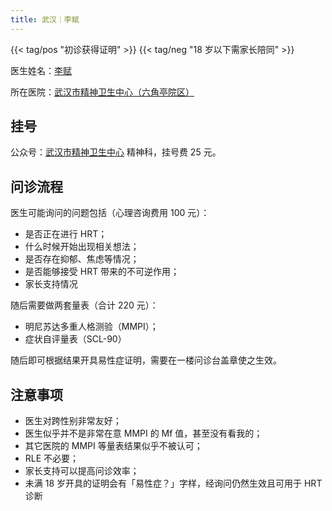 ```yaml
---
title: 武汉｜李赋
---
```


{{< tag/pos "初诊获得证明" >}} {{< tag/neg "18 岁以下需家长陪同" >}}

医生姓名：[李赋](http://www.chinapsy.com/index.php/index-view-aid-1116.html)

所在医院：[武汉市精神卫生中心（六角亭院区）](https://m.amap.com/detail/index/poiid=B0FFF2I10C)

## 挂号

公众号：[武汉市精神卫生中心](http://weixin.qq.com/r/DC6OllvEmwbkrR-193se)
精神科，挂号费 25 元。

## 问诊流程

医生可能询问的问题包括（心理咨询费用 100 元）：

- 是否正在进行 HRT；
- 什么时候开始出现相关想法；
- 是否存在抑郁、焦虑等情况；
- 是否能够接受 HRT 带来的不可逆作用；
- 家长支持情况

随后需要做两套量表（合计 220 元）：

- 明尼苏达多重人格测验（MMPI）；
- 症状自评量表（SCL-90）

随后即可根据结果开具易性症证明，需要在一楼问诊台盖章使之生效。

## 注意事项

- 医生对跨性别非常友好；
- 医生似乎并不是非常在意 MMPI 的 Mf 值，甚至没有看我的；
- 其它医院的 MMPI 等量表结果似乎不被认可；
- RLE 不必要；
- 家长支持可以提高问诊效率；
- 未满 18 岁开具的证明会有「易性症？」字样，经询问仍然生效且可用于 HRT 诊断